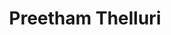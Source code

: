 ---
layout: page
title: Preetham Thelluri
description: Natural Language Processing, Sentiment Analysis, Chatbots. 
img: no
importance: 1
category: Past
---